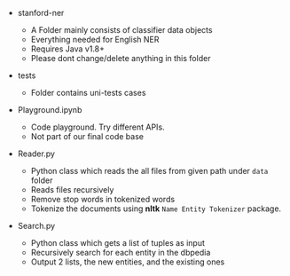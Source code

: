 - stanford-ner 
	* A Folder mainly consists of classifier data objects
	* Everything needed for English NER
	* Requires Java v1.8+
	* Please dont change/delete anything in this folder

- tests
	* Folder contains uni-tests cases

- Playground.ipynb
	* Code playground. Try different APIs.
	* Not part of our final code base

- Reader.py
	* Python class which reads the all files from given path under `data` folder
	* Reads files recursively
	* Remove stop words in tokenized words
	* Tokenize the documents using **nltk** `Name Entity Tokenizer` package.
	
- Search.py
	* Python class which gets a list of tuples as input
	* Recursively search for each entity in the dbpedia
	* Output 2 lists, the new entities, and the existing ones
